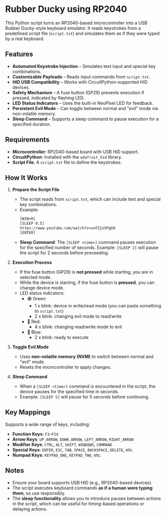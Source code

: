 # Rubber Ducky using RP2040

This Python script turns an RP2040-based microcontroller into a USB Rubber Ducky-style keyboard emulator. It reads keystrokes from a predefined script file (`script.txt`) and simulates them as if they were typed by a real keyboard.

## Features

- **Automated Keystroke Injection** – Simulates text input and special key combinations.
- **Customizable Payloads** – Reads input commands from `script.txt`.
- **HID USB Compatibility** – Works with CircuitPython-supported HID devices.
- **Safety Mechanism** – A fuse button (GP29) prevents execution if pressed, indicated by flashing LED.
- **LED Status Indicators** – Uses the built-in NeoPixel LED for feedback.
- **Persistent Evil Mode** – Can toggle between normal and "evil" mode via non-volatile memory.
- **Sleep Command** – Supports a sleep command to pause execution for a specified duration.

## Requirements

- **Microcontroller**: RP2040-based board with USB HID support.
- **CircuitPython**: Installed with the `adafruit_hid` library.
- **Script File**: A `script.txt` file to define the keystrokes.

## How It Works

1. **Prepare the Script File**
   - The script reads from `script.txt`, which can include text and special key combinations.
   - Example:
     ```txt
     [WIN+R]
     [SLEEP 0.5]
     https://www.youtube.com/watch?v=xvFZjo5PgG0
     [ENTER]
     ```
   - **Sleep Command**: The `[SLEEP <time>]` command pauses execution for the specified number of seconds. Example: `[SLEEP 2]` will pause the script for 2 seconds before proceeding.

2. **Execution Process**
   - If the fuse button (GP29) is **not pressed** while starting, you are in selected mode.
   - While the device is starting, if the fuse button is **pressed**, you can change device mode.
   - LED status indicators:
     - 🟢 Green: 
        - 1 x blink: device in write/read mode (you can paste something to `script.txt`)
        - 2 x blink: changing evil mode to read/write
     - 🔴 Red:
        - 4 x blink: changing read/write mode to evil
     - 🔵 Blue:
        - 2 x blink: ready to execute

3. **Toggle Evil Mode**
   - Uses **non-volatile memory (NVM)** to switch between normal and "evil" mode.
   - Resets the microcontroller to apply changes.

4. **Sleep Command**
   - When a `[SLEEP <time>]` command is encountered in the script, the device pauses for the specified time in seconds. 
   - Example: `[SLEEP 5]` will pause for 5 seconds before continuing.

## Key Mappings

Supports a wide range of keys, including:

- **Function Keys**: `F1`–`F24`
- **Arrow Keys**: `UP_ARROW`, `DOWN_ARROW`, `LEFT_ARROW`, `RIGHT_ARROW`
- **Modifier Keys**: `CTRL`, `ALT`, `SHIFT`, `WINDOWS`, `COMMAND`
- **Special Keys**: `ENTER`, `ESC`, `TAB`, `SPACE`, `BACKSPACE`, `DELETE`, etc.
- **Numpad Keys**: `KEYPAD_ONE`, `KEYPAD_TWO`, etc.

## Notes

- Ensure your board supports USB HID (e.g., RP2040-based devices).
- The script executes keyboard commands **as if a human were typing them**, so use responsibly.
- The **sleep functionality** allows you to introduce pauses between actions in the script, which can be useful for timing-based operations or delaying actions.
